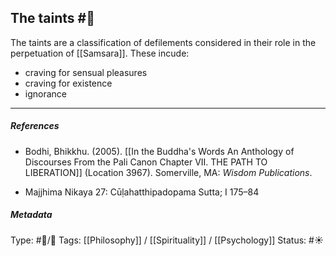 ## The taints #🧠 

The taints are a classification of defilements considered in their role in the perpetuation of [[Samsara]]. These incude:

- craving for sensual pleasures
- craving for existence  
- ignorance

___

##### References

- Bodhi, Bhikkhu. (2005). [[In the Buddha's Words An Anthology of Discourses From the Pali Canon Chapter VII. THE PATH TO LIBERATION]] (Location 3967). Somerville, MA: _Wisdom Publications_.

- Majjhima Nikaya 27: Cūḷahatthipadopama Sutta; I 175–84

##### Metadata

Type: #🔵/🔵 
Tags: [[Philosophy]] / [[Spirituality]] / [[Psychology]]
Status: #☀️ 

